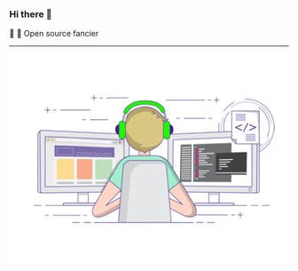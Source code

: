### Hi there 👋

🔭 
🌱 Open source fancier

---

![image](https://github.com/LuckyBoyZhenzhen/LuckyBoyZhenzhen/blob/main/developer-github.gif)
